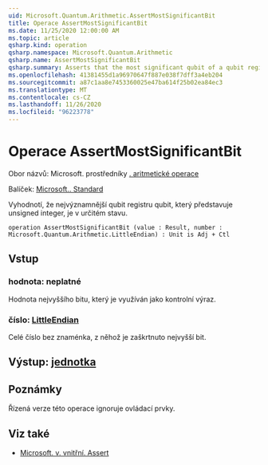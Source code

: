 ```yaml
---
uid: Microsoft.Quantum.Arithmetic.AssertMostSignificantBit
title: Operace AssertMostSignificantBit
ms.date: 11/25/2020 12:00:00 AM
ms.topic: article
qsharp.kind: operation
qsharp.namespace: Microsoft.Quantum.Arithmetic
qsharp.name: AssertMostSignificantBit
qsharp.summary: Asserts that the most significant qubit of a qubit register representing an unsigned integer is in a particular state.
ms.openlocfilehash: 41381455d1a96970647f887e038f7dff3a4eb204
ms.sourcegitcommit: a87c1aa8e7453360025e47ba614f25b02ea84ec3
ms.translationtype: MT
ms.contentlocale: cs-CZ
ms.lasthandoff: 11/26/2020
ms.locfileid: "96223778"
---
```

# <a name="assertmostsignificantbit-operation"></a>Operace AssertMostSignificantBit

Obor názvů: Microsoft. prostředníky [. aritmetické operace](xref:Microsoft.Quantum.Arithmetic)

Balíček: [Microsoft.. Standard](https://nuget.org/packages/Microsoft.Quantum.Standard)


Vyhodnotí, že nejvýznamnější qubit registru qubit, který představuje unsigned integer, je v určitém stavu.

```qsharp
operation AssertMostSignificantBit (value : Result, number : Microsoft.Quantum.Arithmetic.LittleEndian) : Unit is Adj + Ctl
```


## <a name="input"></a>Vstup

### <a name="value--__invalidresult__"></a>hodnota: __neplatné <Result>__

Hodnota nejvyššího bitu, který je využíván jako kontrolní výraz.


### <a name="number--littleendian"></a>číslo: [LittleEndian](xref:Microsoft.Quantum.Arithmetic.LittleEndian)

Celé číslo bez znaménka, z něhož je zaškrtnuto nejvyšší bit.



## <a name="output--unit"></a>Výstup: [jednotka](xref:microsoft.quantum.lang-ref.unit)



## <a name="remarks"></a>Poznámky

Řízená verze této operace ignoruje ovládací prvky.

## <a name="see-also"></a>Viz také

- [Microsoft. v. vnitřní. Assert](xref:Microsoft.Quantum.Intrinsic.Assert)